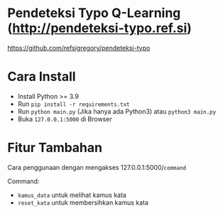# Pendeteksi Typo Q-Learning (<http://pendeteksi-typo.ref.si>)
<https://github.com/refsigregory/pendeteksi-typo>

# Cara Install
* Install Python >= 3.9
* Run `pip install -r requirements.txt`
* Run `python main.py` (Jika hanya ada Python3) atau `python3 main.py`
* Buka `127.0.0.1:5000` di Browser

# Fitur Tambahan
Cara penggunaan dengan mengakses 127.0.0.1:5000/`command`

Command:

* `kamus_data` untuk melihat kamus kata
* `reset_kata` untuk membersihkan kamus kata

